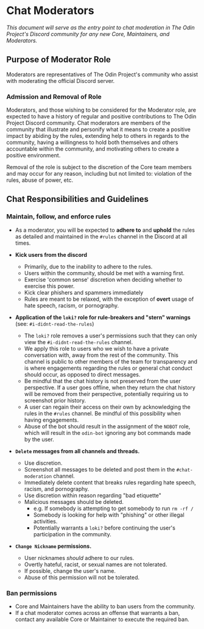 # Chat Moderators
_This document will serve as the entry point to chat moderation in The Odin Project's Discord community for any new Core, Maintainers, and Moderators._

## Purpose of Moderator Role

Moderators are representatives of The Odin Project's community who assist with moderating the official Discord server.

### Admission and Removal of Role

Moderators, and those wishing to be considered for the Moderator role, are expected to have a history of regular and positive contributions to The Odin Project Discord community. Chat moderators are members of the community that illustrate and personify what it means to create a positive impact by abiding by the rules, extending help to others in regards to the community,  having a willingness to hold both themselves and others accountable within the community, and motivating others to create a positive environment.

Removal of the role is subject to the discretion of the Core team members and may occur for any reason, including but not limited to: violation of the rules, abuse of power, etc.

## Chat Responsibilities and Guidelines

### Maintain, follow, and enforce rules

- As a moderator, you will be expected to **adhere to** and **uphold** the rules as detailed and maintained in the `#rules` channel in the Discord at all times. 
- **Kick users from the discord**
    - Primarily, due to the inability to adhere to the rules.
    - Users within the community, should be met with a warning first.
    - Exercise 'common sense' discretion when deciding whether to exercise this power.
    - Kick clear phishers and spammers immediately
    - Rules are meant to be relaxed, with the exception of **overt** usage of hate speech, racism, or pornography. 
    
- **Application of the `loki?` role for rule-breakers and "stern" warnings** (see: `#i-didnt-read-the-rules`)
    - The `loki?` role removes a user's permissions such that they can only view the `#i-didnt-read-the-rules` channel.
    - We apply this role to users who we wish to have a private conversation with, away from the rest of the community. This channel is public to other members of the team for transparency and is where engagements regarding the rules or general chat conduct should occur, as opposed to direct messages.
    - Be mindful that the chat history is not preserved from the user perspective. If a user goes offline, when they return the chat history will be removed from their perspective, potentially requiring us to screenshot prior history.
    - A user can regain their access on their own by acknowledging the rules in the `#rules` channel. Be mindful of this possibility when having engagements.
    - Abuse of the bot should result in the assignment of the `NOBOT` role, which will result in the `odin-bot` ignoring any bot commands made by the user.
- **`Delete` messages from all channels and threads.**
    - Use discretion.
    - Screenshot all messages to be deleted and post them in the `#chat-moderation` channel.
    - Immediately delete content that breaks rules regarding hate speech, racism, and pornography. 
    - Use discretion within reason regarding "bad etiquette"
    - Malicious messages should be deleted.
        - e.g. If somebody is attempting to get somebody to run `rm -rf /`
        - Somebody is looking for help with "phishing" or other illegal activities.
        - Potentially warrants a `loki?` before continuing the user's participation in the community.
- **`Change Nickname` permissions.**
    - User nicknames _should_ adhere to our rules.
    - Overtly hateful, racist, or sexual names are not tolerated.
    - If possible, change the user's name.
    - Abuse of this permission will not be tolerated.
    
### Ban permissions
- Core and Maintainers have the ability to ban users from the community.
- If a chat moderator comes across an offense that warrants a ban, contact any available Core or Maintainer to execute the required ban.
